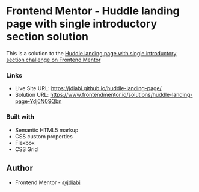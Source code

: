 # Frontend Mentor - Huddle landing page with single introductory section solution

This is a solution to the [Huddle landing page with single introductory section challenge on Frontend Mentor](https://www.frontendmentor.io/challenges/huddle-landing-page-with-a-single-introductory-section-B_2Wvxgi0)

### Links

- Live Site URL: https://jdiabi.github.io/huddle-landing-page/
- Solution URL: https://www.frontendmentor.io/solutions/huddle-landing-page-Ydj6N09Qbn


### Built with

- Semantic HTML5 markup
- CSS custom properties
- Flexbox
- CSS Grid

## Author

- Frontend Mentor - [@jdiabi](https://www.frontendmentor.io/profile/jdiabi)
